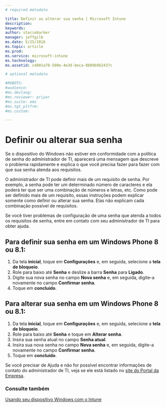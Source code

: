 ```yaml
---
# required metadata

title: Definir ou alterar sua senha | Microsoft Intune
description:
keywords:
author: staciebarker
manager: jeffgilb
ms.date: 5/25/2016
ms.topic: article
ms.prod:
ms.service: microsoft-intune
ms.technology:
ms.assetid: c4801a78-580e-4e3d-beca-0b09b9b2437c

# optional metadata

#ROBOTS:
#audience:
#ms.devlang:
#ms.reviewer: priyar
#ms.suite: ems
#ms.tgt_pltfrm:
#ms.custom:

---
```


# Definir ou alterar sua senha

Se o dispositivo do Windows não estiver em conformidade com a política de senha do administrador de TI, aparecerá uma mensagem que descreve o problema rapidamente e explica o que você precisa fazer para fazer com que sua senha atenda aos requisitos.

O administrador de TI pode definir mais de um requisito de senha. Por exemplo, a senha pode ter um determinado número de caracteres e ela poderá ter que ser uma combinação de números e letras, etc. Como pode ser definido mais de um requisito, essas instruções podem explicar somente como definir ou alterar sua senha. Elas não explicam cada combinação possível de requisitos. 

Se você tiver problemas de configuração de uma senha que atenda a todos os requisitos de senha, entre em contato com seu administrador de TI para obter ajuda.

## Para definir sua senha em um Windows Phone 8 ou 8.1:

1. Da tela **inicial**, toque em **Configurações** e, em seguida, selecione a **tela de bloqueio**.
2. Role para baixo até **Senha** e deslize a barra **Senha** para **Ligado**.
3. Digite sua nova senha no campo **Nova senha** e, em seguida, digite-a novamente no campo **Confirmar senha**. 
4. Toque em **concluído**.

## Para alterar sua senha em um Windows Phone 8 ou 8.1:

1. Da tela **inicial**, toque em **Configurações** e, em seguida, selecione a **tela de bloqueio**.
2. Role para baixo até **Senha** e toque em **Alterar senha**.
3. Insira sua senha atual no campo **Senha atual**.
4. Insira sua nova senha no campo **Nova senha** e, em seguida, digite-a novamente no campo **Confirmar senha**.
4. Toque em **concluído**.

Se você precisar de Ajuda e não for possível encontrar informações de contato do administrador de TI, veja se ele está listado no [site do Portal da Empresa](http://portal.manage.microsoft.com).

### Consulte também
[Usando seu dispositivo Windows com o Intune](using-your-windows-device-with-intune.md)

<!--HONumber=Jun16_HO1-->



